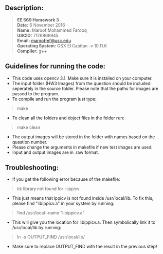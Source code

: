 ## Description:

> **EE 569 Homework 3**  
> **Date:** 6 November 2016  
> **Name:** Maroof Mohammed Farooq   
> **USCID:** 7126869945  
> **Email:** maroofmf@usc.edu  
> **Operating System:** OSX El Capitan -v 10.11.6  
> **Compiler:** g++    

## Guidelines for running the code:

* This code uses opencv 3.1. Make sure it is installed on your computer.
* The input folder (HW3 Images) from the question should be included
seperately in the source folder. Please note that the paths for images
are passed to the program.
* To compile and run the program just type:   
> make 
* To clean all the folders and object files in the folder run:       
> make clean
* The output images will be stored in the folder with names based on 
the question number.
* Please change the arguments in makefile if new test images are used.
* Input and output images are in .raw format.

## Troubleshooting:

* If you get the following error because of the makefile:    
> ld: library not found for -lippicv  
* This just means that ippicv is not found inside /usr/local/lib. To fix
this, please find "libippicv.a" in your system by running:  
> find /usr/local -name "libippicv.a"
* This will give you the location for libippicv.a. Then symbolically
link it to /usr/local/lib by running:  
> ln -s OUTPUT_FIND /usr/local/lib/
* Make sure to replace OUTPUT_FIND with the result in the previous step!


